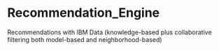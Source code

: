 # Recommendation_Engine
Recommendations with IBM Data (knowledge-based plus collaborative filtering both model-based and neighborhood-based)
